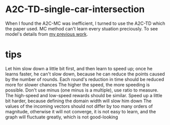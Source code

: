 # A2C-TD-single-car-intersection

When I found the A2C-MC was inefficient, I turned to use the A2C-TD which the paper used. MC method can't learn every stuation preciously.
To see model's details from [my previous work](https://github.com/ZHONGJunjie86/A3C-single-car-intersection).

# tips
   Let him slow down a little bit first, and then learn to speed up; once he learns faster, he can't slow down, because he can reduce the points caused by the number of rounds. Each round's reduction in time should be reduced more for slower chances
The higher the speed, the more speeding is possible. Don't use minus (one minus is a multiple), use ratio to measure.
The high-speed and low-speed rewards should be similar. Speed up a little bit harder, because defining the domain width will slow him down
The values of the incoming vectors should not differ by too many orders of magnitude, otherwise it will not converge, it is not easy to learn, and the graph will fluctuate greatly, which is not good-looking
